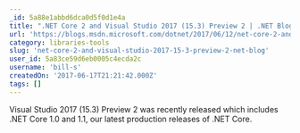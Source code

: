 ```yaml
---
_id: 5a88e1abbd6dca0d5f0d1e4a
title: ".NET Core 2 and Visual Studio 2017 (15.3) Preview 2 | .NET Blog"
url: 'https://blogs.msdn.microsoft.com/dotnet/2017/06/12/net-core-2-and-visual-studio-2017-preview-2/'
category: libraries-tools
slug: 'net-core-2-and-visual-studio-2017-15-3-preview-2-net-blog'
user_id: 5a83ce59d6eb0005c4ecda2c
username: 'bill-s'
createdOn: '2017-06-17T21:21:42.000Z'
tags: []
---
```


Visual Studio 2017 (15.3) Preview 2 was recently released which includes .NET Core 1.0 and 1.1, our latest production releases of .NET Core. 
